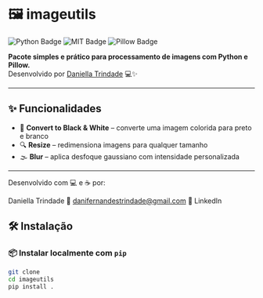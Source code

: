 # 🖼️ imageutils

<img src="https://img.shields.io/badge/Python-3.6%2B-blue" alt="Python Badge"> <img src="https://img.shields.io/badge/License-MIT-green" alt="MIT Badge"> <img src="https://img.shields.io/badge/Pillow-%E2%9C%94-lightgrey" alt="Pillow Badge">

**Pacote simples e prático para processamento de imagens com Python e Pillow.**  
Desenvolvido por [Daniella Trindade](https://www.linkedin.com/in/daniella-trindade-2b31ba357) 💻✨

---

## ✨ Funcionalidades

- 🖤 **Convert to Black & White** – converte uma imagem colorida para preto e branco
- 🔍 **Resize** – redimensiona imagens para qualquer tamanho
- 🌫️ **Blur** – aplica desfoque gaussiano com intensidade personalizada

---
Desenvolvido com 💻 e ☕ por:

Daniella Trindade
📧 danifernandestrindade@gmail.com
🔗 LinkedIn


## 🛠️ Instalação

### 📦 Instalar localmente com `pip`

```bash
git clone 
cd imageutils
pip install .

